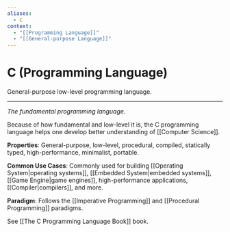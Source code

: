 ```yaml
---
aliases:
  - C
context:
  - "[[Programming Language]]"
  - "[[General-purpose Language]]"
---
```


# C (Programming Language)

General-purpose low-level programming language.

---

_The fundamental programming language._

Because of how fundamental and low-level it is, the C programming language helps one develop better understanding of [[Computer Science]].

**Properties**: General-purpose, low-level, procedural, compiled, statically typed, high-performance, minimalist, portable.

**Common Use Cases**: Commonly used for building [[Operating System|operating systems]], [[Embedded System|embedded systems]], [[Game Engine|game engines]], high-performance applications, [[Compiler|compilers]], and more.

**Paradigm**: Follows the [[Imperative Programming]] and [[Procedural Programming]] paradigms.

See [[The C Programming Language Book]] book.
